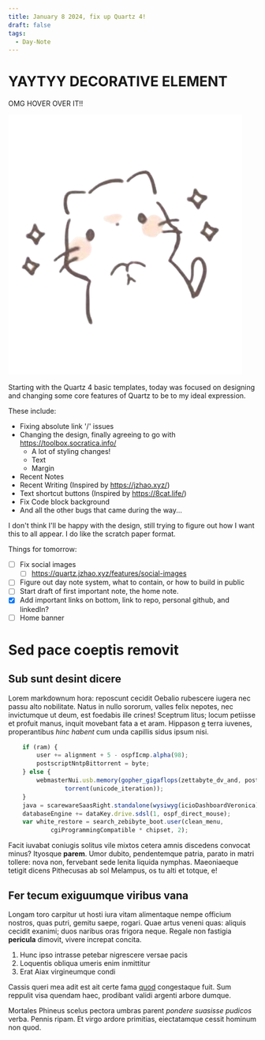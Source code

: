 ```yaml
---
title: January 8 2024, fix up Quartz 4!
draft: false
tags:
  - Day-Note
---
```


<div class="article-header green-white">

<div>

<div class="decorative-element"></div>

# YAYTYY DECORATIVE ELEMENT

OMG HOVER OVER IT!!

</div>

<img src="./cat_excited.png">

</div>

Starting with the Quartz 4 basic templates, today was focused on designing and changing some core features of Quartz to be to my ideal expression.

These include:

- Fixing absolute link '/' issues
- Changing the design, finally agreeing to go with https://toolbox.socratica.info/
  - A lot of styling changes!
  - Text
  - Margin
- Recent Notes
- Recent Writing (Inspired by https://jzhao.xyz/)
- Text shortcut buttons (Inspired by https://8cat.life/)
- Fix Code block background
- And all the other bugs that came during the way...

I don't think I'll be happy with the design, still trying to figure out how I want this to all appear.
I do like the scratch paper format.

Things for tomorrow:

- [ ] Fix social images
  - [ ] https://quartz.jzhao.xyz/features/social-images
- [ ] Figure out day note system, what to contain, or how to build in public
- [ ] Start draft of first important note, the home note.
- [x] Add important links on bottom, link to repo, personal github, and linkedIn?
- [ ] Home banner

# Sed pace coeptis removit

## Sub sunt desint dicere

Lorem markdownum hora: reposcunt cecidit Oebalio rubescere iugera nec passu alto
nobilitate. Natus in nullo sororum, valles felix nepotes, nec invictumque ut
deum, est foedabis ille crines! Sceptrum litus; locum petiisse et profuit manus,
inquit movebant fata a et aram. Hippason
[e](http://tantorumherbae.net/acui.html) terra iuvenes, properantibus _hinc
habent_ cum unda capillis sidus ipsum nisi.

```js
    if (ram) {
        user += alignment + 5 - ospfIcmp.alpha(98);
        postscriptNntpBittorrent = byte;
    } else {
        webmasterNui.usb.memory(gopher_gigaflops(zettabyte_dv_and, post),
                torrent(unicode_iteration));
    }
    java = scarewareSaasRight.standalone(wysiwyg(icioDashboardVeronica), 1);
    databaseEngine += dataKey.drive.sdsl(1, ospf_direct_mouse);
    var white_restore = search_zebibyte_boot.user(clean_menu,
            cgiProgrammingCompatible * chipset, 2);
```
Facit iuvabat coniugis solitus vile mixtos cetera amnis discedens convocat
minus? Ityosque **parem**. Umor dubito, pendentemque patria, parato in matri
tollere: nova non, fervebant sede lenita liquida nymphas. Maeoniaeque tetigit
dicens Pithecusas ab sol Melampus, os tu alti et totque, e!

## Fer tecum exiguumque viribus vana

Longam toro carpitur ut hosti iura vitam alimentaque nempe officium nostros,
quas putri, gemitu saepe, rogari. Quae artus veneni quas: aliquis cecidit
exanimi; duos naribus oras frigora neque. Regale non fastigia **pericula**
dimovit, vivere increpat concita.

1. Hunc ipso intrasse petebar nigrescere versae pacis
2. Loquentis obliqua umeris enim inmittitur
3. Erat Aiax virgineumque condi

Cassis queri mea adit est ait certe fama [quod](http://nec.net/respicit.html)
congestaque fuit. Sum reppulit visa quendam haec, prodibant validi argenti
arbore dumque.

Mortales Phineus scelus pectora umbras parent _pondere suasisse pudicos_ verba.
Pennis ripam. Et virgo ardore primitias, eiectatamque cessit hominum non quod.
